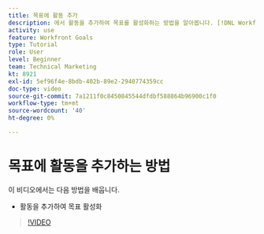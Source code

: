 ```yaml
---
title: 목표에 활동 추가
description: 에서 활동을 추가하여 목표를 활성화하는 방법을 알아봅니다. [!DNL Workfront Goals].
activity: use
feature: Workfront Goals
type: Tutorial
role: User
level: Beginner
team: Technical Marketing
kt: 8921
exl-id: 5ef96f4e-8bdb-402b-89e2-2940774359cc
doc-type: video
source-git-commit: 7a1211f0c8450845544dfdbf588864b96900c1f0
workflow-type: tm+mt
source-wordcount: '40'
ht-degree: 0%

---
```


# 목표에 활동을 추가하는 방법

이 비디오에서는 다음 방법을 배웁니다.

* 활동을 추가하여 목표 활성화

>[!VIDEO](https://video.tv.adobe.com/v/335193/?quality=12&learn=on)
